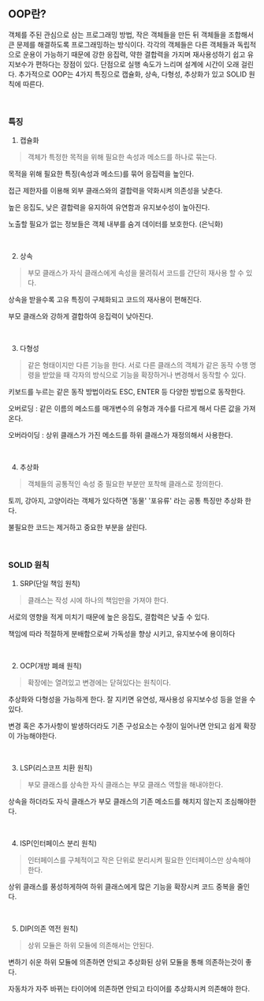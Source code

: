 ## OOP란?

객체를 주된 관심으로 삼는 프로그래밍 방법, 작은 객체들을 만든 뒤 객체들을 조합해서 큰 문제를 해결하도록 프로그래밍하는 방식이다. 각각의 객체들은 다른 객체들과 독립적으로 운용이 가능하기 때문에 강한 응집력, 약한 결합력을 가지며 재사용성하기 쉽고 유지보수가 편하다는 장점이 있다. 단점으로 실행 속도가 느리며 설계에 시간이 오래 걸린다. 추가적으로 OOP는 4가지 특징으로 캡슐화, 상속, 다형성, 추상화가 있고 SOLID 원칙에 따른다.

<br>

### 특징
1. 캡슐화
> 객체가 특정한 목적을 위해 필요한 속성과 메소드를 하나로 묶는다.

목적을 위해 필요한 특징(속성과 메소드)를 묶어 응집력을 높인다.

접근 제한자를 이용해 외부 클래스와의 결합력을 약화시켜 의존성을 낮춘다.

높은 응집도, 낮은 결합력을 유지하여 유연함과 유지보수성이 높아진다.

노출할 필요가 없는 정보들은 객체 내부를 숨겨 데이터를 보호한다. (은닉화)

<br>

2. 상속
>부모 클래스가 자식 클래스에게 속성을 물려줘서 코드를 간단히 재사용 할 수 있다.

상속을 받을수록 고유 특징이 구체화되고 코드의 재사용이 편해진다.

부모 클래스와 강하게 결합하여 응집력이 낮아진다.

<br>

3. 다형성 
> 같은 형태이지만 다른 기능을 한다. 서로 다른 클래스의 객체가 같은 동작 수행 명령을 받았을 때 각자의 방식으로 기능을 확장하거나 변경해서 동작할 수 있다.

키보드를 누르는 같은 동작 방법이라도 ESC, ENTER 등 다양한 방법으로 동작한다.

오버로딩 : 같은 이름의 메소드를 매개변수의 유형과 개수를 다르게 해서 다른 값을 가져온다.

오버라이딩 : 상위 클래스가 가진 메소드를 하위 클래스가 재정의해서 사용한다.

<br>

4. 추상화 
>객체들의 공통적인 속성 중 필요한 부분만 포착해 클래스로 정의한다.

토끼, 강아지, 고양이라는 객체가 있다하면 '동물' '포유류' 라는 공통 특징만 추상화 한다.

불필요한 코드는 제거하고 중요한 부분을 살린다.

<br>

### SOLID 원칙
1. SRP(단일 책임 원칙) 
>클래스는 작성 시에 하나의 책임만을 가져야 한다. 

서로의 영향을 적게 미치기 때문에 높은 응집도, 결합력은 낮출 수 있다. 

책임에 따라 적절하게 분배함으로써 가독성을 향상 시키고, 유지보수에 용이하다

<br>

2. OCP(개방 폐쇄 원칙) 
> 확장에는 열려있고 변경에는 닫혀있다는 원칙이다. 

추상화와 다형성을 가능하게 한다. 잘 지키면 유연성, 재사용성 유지보수성 등을 얻을 수 있다.

변경 혹은 추가사항이 발생하더라도 기존 구성요소는 수정이 일어나면 안되고 쉽게 확장이 가능해야한다.

<br>

3. LSP(리스코프 치환 원칙) 
> 부모 클래스를 상속한 자식 클래스는 부모 클래스 역할을 해내야한다.

상속을 하더라도 자식 클래스가 부모 클래스의 기존 메소드를 해치지 않는지 조심해야한다.

<br>

4. ISP(인터페이스 분리 원칙)
> 인터페이스를 구체적이고 작은 단위로 분리시켜 필요한 인터페이스만 상속해야한다.

상위 클래스를 풍성하게하여 하위 클래스에게 많은 기능을 확장시켜 코드 중복을 줄인다.

<br>

5. DIP(의존 역전 원칙)
> 상위 모듈은 하위 모듈에 의존해서는 안된다.

변하기 쉬운 하위 모듈에 의존하면 안되고 추상화된 상위 모듈을 통해 의존하는것이 좋다.

자동차가 자주 바뀌는 타이어에 의존하면 안되고 타이어를 추상화시켜 의존해야 한다.



